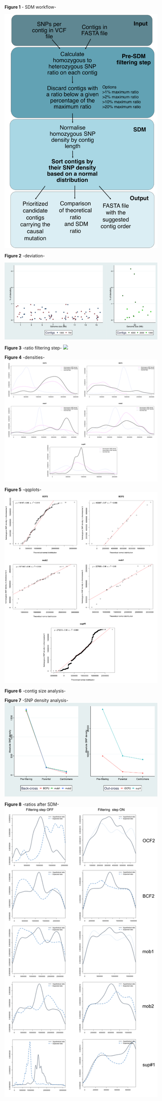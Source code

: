 **Figure 1** - SDM workflow-

![](Fig1/workflow.png)

**Figure 2** -deviation-

![](Fig2/deviation_stata.png)

**Figure 3** -ratio filtering step-
![](Fig3/atios_threshold.png)

**Figure 4** -densities-
![](Fig4/densities_good.png)

**Figure 5** -qqplots-
![](Fig4/qqplotsmall.png)

**Figure 6** -contig size analysis-

**Figure 7** -SNP density analysis-
![](Fig7/SNP_densities.png)

**Figure 8** -ratios after SDM- 
![](Fig6/ratiossdm2.png)

